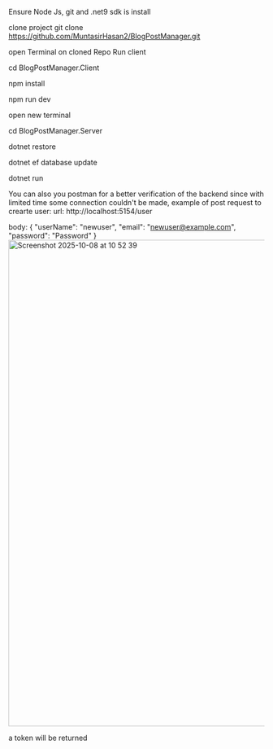 Ensure Node Js, git and .net9 sdk is install

clone project git clone https://github.com/MuntasirHasan2/BlogPostManager.git

open Terminal on cloned Repo
Run client

cd BlogPostManager.Client

npm install

npm run dev


open new terminal

cd BlogPostManager.Server

dotnet restore

dotnet ef database update

dotnet run

You can also you postman for a better verification of the backend since with limited time some connection couldn't be made, example of
post request to crearte user:
url: http://localhost:5154/user

body:
{
  "userName": "newuser",
  "email": "newuser@example.com",
  "password": "Password"
}
<img width="1470" height="956" alt="Screenshot 2025-10-08 at 10 52 39" src="https://github.com/user-attachments/assets/17ee2b77-873a-48da-b0e2-c0b56961abd3" />


a token will be returned

